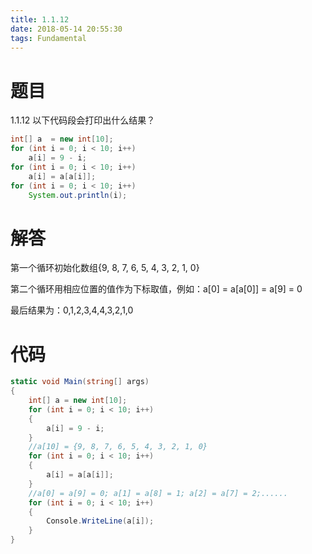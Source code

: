 ```yaml
---
title: 1.1.12
date: 2018-05-14 20:55:30
tags: Fundamental
---
```


# 题目

1.1.12
以下代码段会打印出什么结果？

```java
int[] a  = new int[10];
for (int i = 0; i < 10; i++)
    a[i] = 9 - i;
for (int i = 0; i < 10; i++)
    a[i] = a[a[i]];
for (int i = 0; i < 10; i++)
    System.out.println(i);
```

# 解答

第一个循环初始化数组{9, 8, 7, 6, 5, 4, 3, 2, 1, 0} 

第二个循环用相应位置的值作为下标取值，例如：a[0] = a[a[0]] = a[9] = 0

最后结果为：0,1,2,3,4,4,3,2,1,0

# 代码

```csharp
static void Main(string[] args)
{
    int[] a = new int[10];
    for (int i = 0; i < 10; i++)
    {
        a[i] = 9 - i;
    }
    //a[10] = {9, 8, 7, 6, 5, 4, 3, 2, 1, 0}
    for (int i = 0; i < 10; i++)
    {
        a[i] = a[a[i]];
    }
    //a[0] = a[9] = 0; a[1] = a[8] = 1; a[2] = a[7] = 2;......
    for (int i = 0; i < 10; i++)
    {
        Console.WriteLine(a[i]);
    }
}
```

